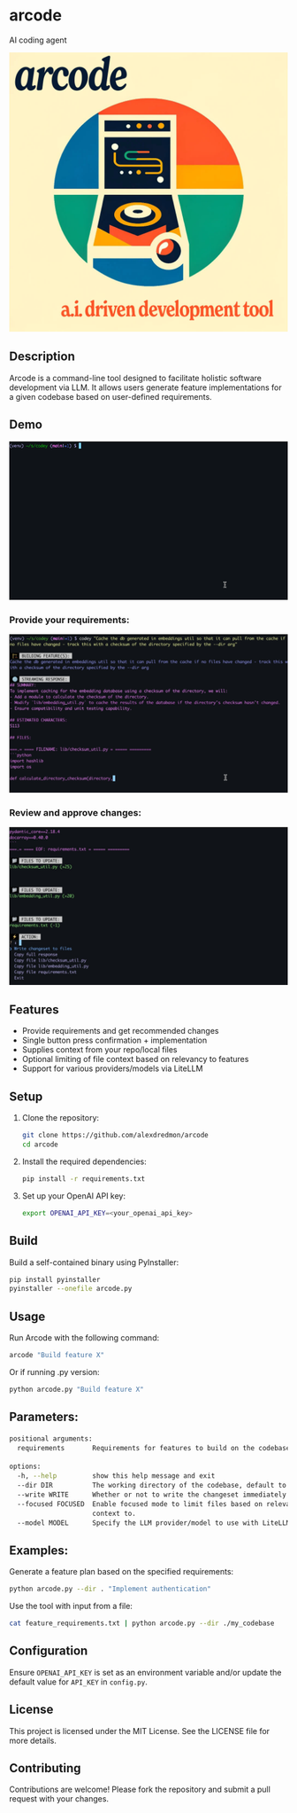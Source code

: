 # arcode
AI coding agent

![arcode logo](logo.jpg)

## Description

Arcode is a command-line tool designed to facilitate holistic software development via LLM. It allows users generate feature implementations for a given codebase based on user-defined requirements.

## Demo
![Demo Animation](media/demo.gif)

### Provide your requirements:
![Demo 1](media/demo1.jpg)

### Review and approve changes:
![Demo 2](media/demo2.jpg)

## Features

- Provide requirements and get recommended changes
- Single button press confirmation + implementation
- Supplies context from your repo/local files
- Optional limiting of file context based on relevancy to features
- Support for various providers/models via LiteLLM

## Setup

1. Clone the repository:
    ```bash
    git clone https://github.com/alexdredmon/arcode
    cd arcode
    ```

2. Install the required dependencies:
    ```bash
    pip install -r requirements.txt
    ```

3. Set up your OpenAI API key:
    ```bash
    export OPENAI_API_KEY=<your_openai_api_key>
    ```

## Build

Build a self-contained binary using PyInstaller:
```bash
pip install pyinstaller
pyinstaller --onefile arcode.py
```

## Usage

Run Arcode with the following command:
```bash
arcode "Build feature X"
```
Or if running .py version:
```bash
python arcode.py "Build feature X"
```

## Parameters:
```bash
positional arguments:
  requirements       Requirements for features to build on the codebase.

options:
  -h, --help         show this help message and exit
  --dir DIR          The working directory of the codebase, default to current directory.
  --write WRITE      Whether or not to write the changeset immediately. If piping input to arcode, this defaults to true.
  --focused FOCUSED  Enable focused mode to limit files based on relevancy using embeddings - accepts an integer containing number of files to limit
                     context to.
  --model MODEL      Specify the LLM provider/model to use with LiteLLM, default to openai/gpt-4o.
````

## Examples:
Generate a feature plan based on the specified requirements:
```bash
python arcode.py --dir . "Implement authentication"
````

Use the tool with input from a file:
```bash
cat feature_requirements.txt | python arcode.py --dir ./my_codebase
````

## Configuration
Ensure `OPENAI_API_KEY` is set as an environment variable and/or update the default value for `API_KEY` in `config.py`.

## License
This project is licensed under the MIT License. See the LICENSE file for more details.

## Contributing
Contributions are welcome! Please fork the repository and submit a pull request with your changes.
